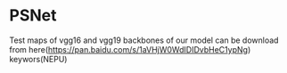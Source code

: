 # PSNet
Test maps of vgg16 and vgg19 backbones of our model can be download from here(https://pan.baidu.com/s/1aVHjW0WdIDIDvbHeC1ypNg)  keywors(NEPU) 
